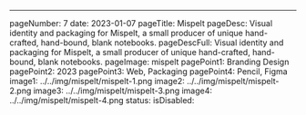 ---
pageNumber: 7
date: 2023-01-07
pageTitle: Mispelt
pageDesc: Visual identity and packaging for Mispelt, a small producer of unique hand-crafted, hand-bound, blank notebooks.
pageDescFull: Visual identity and packaging for Mispelt, a small producer of unique hand-crafted, hand-bound, blank notebooks.
pageImage: mispelt
pagePoint1: Branding Design
pagePoint2: 2023
pagePoint3: Web, Packaging
pagePoint4: Pencil, Figma
image1: ../../img/mispelt/mispelt-1.png
image2: ../../img/mispelt/mispelt-2.png
image3: ../../img/mispelt/mispelt-3.png
image4: ../../img/mispelt/mispelt-4.png
status: 
isDisabled: 